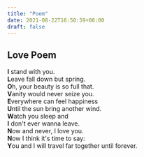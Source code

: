 ```yaml
---
title: "Poem"
date: 2021-08-22T16:50:59+08:00
draft: false
---
```

## Love Poem
**I** stand with you.\
**L**eave fall down but spring.\
**O**h, your beauty is so full that.\
**V**anity would never seize you.\
**E**verywhere can feel happiness\
**U**ntil the sun bring another wind.\
**W**atch you sleep and\
**I** don't ever wanna leave.\
**N**ow and never, I love you.\
**N**ow I think it's time to say:\
**Y**ou and I will travel far together until forever.